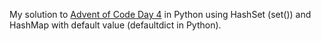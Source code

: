 My solution to [Advent of Code Day 4](https://adventofcode.com/2023/day/4) in Python using HashSet (set()) and HashMap with default value (defaultdict in Python).
